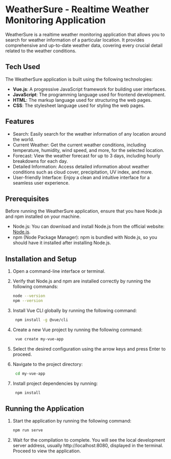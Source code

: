 # WeatherSure - Realtime Weather Monitoring Application

WeatherSure is a realtime weather monitoring application that allows you to search for weather information of a particular location. It provides comprehensive and up-to-date weather data, covering every crucial detail related to the weather conditions.

## Tech Used

The WeatherSure application is built using the following technologies:

- **Vue.js**: A progressive JavaScript framework for building user interfaces.
- **JavaScript**: The programming language used for frontend development.
- **HTML**: The markup language used for structuring the web pages.
- **CSS**: The stylesheet language used for styling the web pages.

## Features

- Search: Easily search for the weather information of any location around the world.
- Current Weather: Get the current weather conditions, including temperature, humidity, wind speed, and more, for the selected location.
- Forecast: View the weather forecast for up to 3 days, including hourly breakdowns for each day.
- Detailed Information: Access detailed information about weather conditions such as cloud cover, precipitation, UV index, and more.
- User-friendly Interface: Enjoy a clean and intuitive interface for a seamless user experience.

## Prerequisites

Before running the WeatherSure application, ensure that you have Node.js and npm installed on your machine.

- Node.js: You can download and install Node.js from the official website: [Node.js](https://nodejs.org).
- npm (Node Package Manager): npm is bundled with Node.js, so you should have it installed after installing Node.js.

## Installation and Setup

1. Open a command-line interface or terminal.

2. Verify that Node.js and npm are installed correctly by running the following commands:
   ```sh
   node --version
   npm --version

3. Install Vue CLI globally by running the following command:
   ```sh
    npm install -g @vue/cli

4. Create a new Vue project by running the following command:
   ```sh
    vue create my-vue-app

5. Select the desired configuration using the arrow keys and press Enter to proceed.

6. Navigate to the project directory:
   ```sh
    cd my-vue-app
   
7. Install project dependencies by running:
   ```sh
    npm install

## Running the Application

1. Start the application by running the following command:
   ```sh
   npm run serve

2. Wait for the compilation to complete. You will see the local development server address, usually http://localhost:8080, displayed in the terminal. Proceed to view the application.

